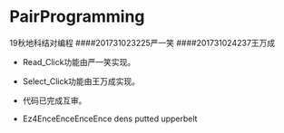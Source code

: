 # PairProgramming
19秋地科结对编程
####201731023225严一笑
####201731024237王万成

+ Read_Click功能由严一笑实现。
+ Select_Click功能由王万成实现。
+ 代码已完成互审。

+ Ez4EnceEnceEnceEnce dens putted upperbelt